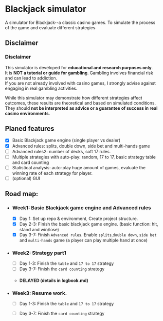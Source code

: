 # Blackjack simulator

A simulator for Blackjack--a classic casino games. To simulate the process of the game and evaluate different strategies

## Disclaimer
### Disclaimer
This simulator is developed for **educational and research purposes only**.  
It is **NOT a tutorial or guide for gambling**. Gambling involves financial risk and can lead to addiction.  
If you are not already involved with casino games, I strongly advise against engaging in real gambling activities.  

While this simulator may demonstrate how different strategies affect outcomes, these results are theoretical and based on simulated conditions.  
They should **not be interpreted as advice or a guarantee of success in real casino environments**.

## Planed features
- [x] Basic Blackjack game engine (single player vs dealer)
- [x] Advanced rules: splits, double down, side bet and multi-hands game
- [ ] Advanced rules2: number of decks, soft 17 rules. 
- [ ] Multiple strategies with auto-play: random, 17 to 17, basic strategy table and card counting
- [ ] Statistical analysis: auto-play huge amount of games, evaluate the winning rate of each strategy for player.
- [ ] (optional) GUI

## Road map:
- ### Week1: Basic Blackjack game engine and Advanced rules
  - [x] Day 1: Set up repo & environment, Create project structure.
  - [x] Day 2-3: Finish the basic blackjack game engine. (basic function: hit, stand and win/lose)
  - [x] Day 3-7: Finish `Advanced rules`. Enable `splits`,`double down`, `side bet` and `multi-hands` game (a player can play multiple hand at once)
- ### Week2: Strategy part1
  - [ ] Day 1-3: Finish the `table` and `17 to 17` strategy
  - [ ] Day 3-7: Finish the `card counting` strategy
  - #### DELAYED (details in logbook.md)
- ### Week3: Resume work.
  - [ ] Day 1-3: Finish the `table` and `17 to 17` strategy
  - [ ] Day 3-7: Finish the `card counting` strategy
  

